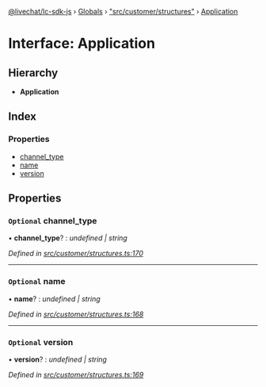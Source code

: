 [@livechat/lc-sdk-js](../README.md) › [Globals](../globals.md) › ["src/customer/structures"](../modules/_src_customer_structures_.md) › [Application](_src_customer_structures_.application.md)

# Interface: Application

## Hierarchy

* **Application**

## Index

### Properties

* [channel_type](_src_customer_structures_.application.md#optional-channel_type)
* [name](_src_customer_structures_.application.md#optional-name)
* [version](_src_customer_structures_.application.md#optional-version)

## Properties

### `Optional` channel_type

• **channel_type**? : *undefined | string*

*Defined in [src/customer/structures.ts:170](https://github.com/livechat/lc-sdk-js/blob/e25bbbb/src/customer/structures.ts#L170)*

___

### `Optional` name

• **name**? : *undefined | string*

*Defined in [src/customer/structures.ts:168](https://github.com/livechat/lc-sdk-js/blob/e25bbbb/src/customer/structures.ts#L168)*

___

### `Optional` version

• **version**? : *undefined | string*

*Defined in [src/customer/structures.ts:169](https://github.com/livechat/lc-sdk-js/blob/e25bbbb/src/customer/structures.ts#L169)*
